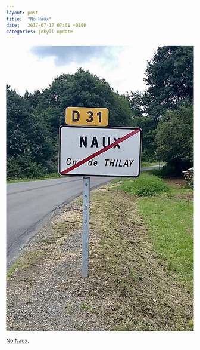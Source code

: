 ```yaml
---
layout: post
title:  "No Naux"
date:   2017-07-17 07:01 +0100
categories: jekyll update
---
```


![Road sign with Naux crossed out](https://github.com/tombye/trexit/raw/gh-pages/assets/images/no-naux.jpg)

[No Naux](https://m.youtube.com/watch?v=RkEXGgdqMz8&t=56s).
